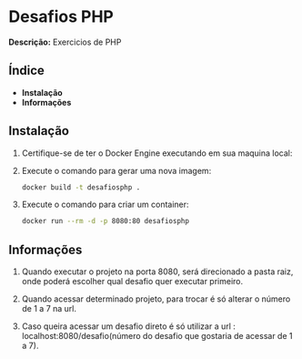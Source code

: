 # Desafios PHP

**Descrição:** Exercicios de PHP

## Índice

* **Instalação**
* **Informações**

## Instalação

1. Certifique-se de ter o Docker Engine executando em sua maquina local:

2. Execute o comando para gerar uma nova imagem:
   ```bash
   docker build -t desafiosphp .
   
3. Execute o comando para criar um container:
   ```bash
   docker run --rm -d -p 8080:80 desafiosphp


## Informações

1. Quando executar o projeto na porta 8080, será direcionado a pasta raiz, onde poderá escolher qual desafio quer executar primeiro.

2. Quando acessar determinado projeto, para trocar é só alterar o número de 1 a 7 na url.

3. Caso queira acessar um desafio direto é só utilizar a url : localhost:8080/desafio(número do desafio que gostaria de acessar de 1 a 7).

      